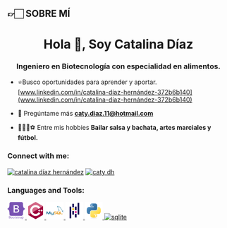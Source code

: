 ## 👉🏻 SOBRE MÍ 

<h1 align="center">Hola 👋, Soy Catalina Díaz</h1>
<h3 align="center">Ingeniero en Biotecnología con especialidad en alimentos.</h3>



- ⭐Busco oportunidades para aprender y aportar. [www.linkedin.com/in/catalina-díaz-hernández-372b6b140](www.linkedin.com/in/catalina-díaz-hernández-372b6b140)

- 💬 Pregúntame más **caty.diaz.11@hotmail.com**

- 💃🏻🥋⚽ Entre mis hobbies **Bailar salsa y bachata, artes marciales y fútbol.**

<h3 align="left">Connect with me:</h3>
<p align="left">
<a href="https://linkedin.com/in/catalina díaz hernández" target="blank"><img align="center" src="https://raw.githubusercontent.com/rahuldkjain/github-profile-readme-generator/master/src/images/icons/Social/linked-in-alt.svg" alt="catalina díaz hernández" height="30" width="40" /></a>
<a href="https://fb.com/caty dh" target="blank"><img align="center" src="https://raw.githubusercontent.com/rahuldkjain/github-profile-readme-generator/master/src/images/icons/Social/facebook.svg" alt="caty dh" height="30" width="40" /></a>
</p>

<h3 align="left">Languages and Tools:</h3>
<p align="left"> <a href="https://getbootstrap.com" target="_blank" rel="noreferrer"> <img src="https://raw.githubusercontent.com/devicons/devicon/master/icons/bootstrap/bootstrap-plain-wordmark.svg" alt="bootstrap" width="40" height="40"/> </a> <a href="https://www.w3schools.com/cpp/" target="_blank" rel="noreferrer"> <img src="https://raw.githubusercontent.com/devicons/devicon/master/icons/cplusplus/cplusplus-original.svg" alt="cplusplus" width="40" height="40"/> </a> <a href="https://www.mysql.com/" target="_blank" rel="noreferrer"> <img src="https://raw.githubusercontent.com/devicons/devicon/master/icons/mysql/mysql-original-wordmark.svg" alt="mysql" width="40" height="40"/> </a> <a href="https://pandas.pydata.org/" target="_blank" rel="noreferrer"> <img src="https://raw.githubusercontent.com/devicons/devicon/2ae2a900d2f041da66e950e4d48052658d850630/icons/pandas/pandas-original.svg" alt="pandas" width="40" height="40"/> </a> <a href="https://www.python.org" target="_blank" rel="noreferrer"> <img src="https://raw.githubusercontent.com/devicons/devicon/master/icons/python/python-original.svg" alt="python" width="40" height="40"/> </a> <a href="https://www.sqlite.org/" target="_blank" rel="noreferrer"> <img src="https://www.vectorlogo.zone/logos/sqlite/sqlite-icon.svg" alt="sqlite" width="40" height="40"/> </a> </p>




